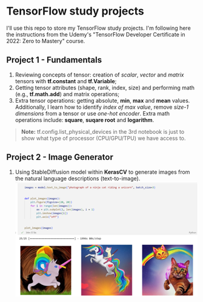 # TensorFlow study projects
I'll use this repo to store my TensorFlow study projects. I'm following here the instructions from the Udemy's "TensorFlow Developer Certificate in 2022: Zero to Mastery" course.

## Project 1 - Fundamentals
1. Reviewing concepts of tensor: creation of _scalar_, _vector_ and _matrix_ tensors with **tf.constant** and **tf.Variable**;
2. Getting tensor attributes (shape, rank, index, size) and performing math (e.g., **tf.math.add**) and matrix operations;
3. Extra tensor operations: getting absolute, **min**, **max** and **mean** values. Additionally, I learn how to identify _index of max value_, remove _size-1 dimensions_ from a tensor or use _one-hot encoder_. Extra math operations include: **square**, **suqare root** and **logarithm**.
> **Note:** tf.config.list_physical_devices in the 3rd notebook is just to show what type of processor (CPU/GPU/TPU) we have access to.

## Project 2 - Image Generator
1. Using StableDiffusion model within **KerasCV** to generate images from the natural language descriptions (text-to-image). 
![screenshot_2.1](images/Project2_KerasCV.png)
